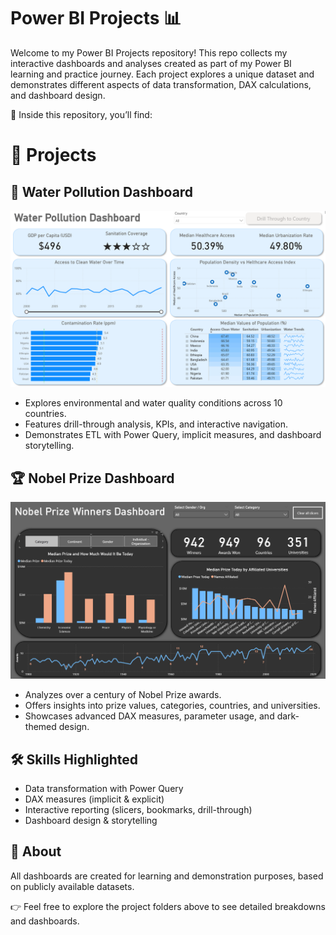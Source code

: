 # Power BI Projects 📊

Welcome to my Power BI Projects repository!
This repo collects my interactive dashboards and analyses created as part of my Power BI learning and practice journey. Each project explores a unique dataset and demonstrates different aspects of data transformation, DAX calculations, and dashboard design.

🔎 Inside this repository, you’ll find:

# 📂 Projects

## 🌊 Water Pollution Dashboard

[![Dashboard](images/P1/1_Dashboard.gif)](./Project_1/README.md)

-   Explores environmental and water quality conditions across 10 countries.
-   Features drill-through analysis, KPIs, and interactive navigation.
-   Demonstrates ETL with Power Query, implicit measures, and dashboard storytelling.

## 🏆 Nobel Prize Dashboard

[![Dashboard](images/P2/1_Dashboard.gif)](./Project_2/README.md)

-   Analyzes over a century of Nobel Prize awards.
-   Offers insights into prize values, categories, countries, and universities.
-   Showcases advanced DAX measures, parameter usage, and dark-themed design.

## 🛠️ Skills Highlighted

-   Data transformation with Power Query
-   DAX measures (implicit & explicit)
-   Interactive reporting (slicers, bookmarks, drill-through)
-   Dashboard design & storytelling

## 📑 About

All dashboards are created for learning and demonstration purposes, based on publicly available datasets.

👉 Feel free to explore the project folders above to see detailed breakdowns and dashboards.

